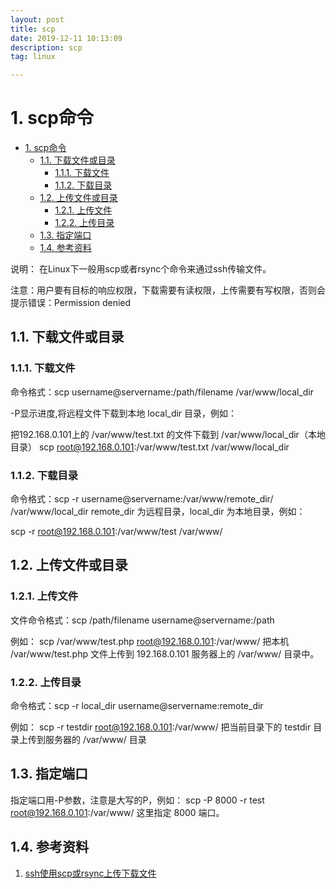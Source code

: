 ```yaml
---
layout: post
title: scp
date: 2019-12-11 10:13:09
description: scp
tag: linux

---
```

# 1. scp命令

- [1. scp命令](#1-scp%e5%91%bd%e4%bb%a4)
  - [1.1. 下载文件或目录](#11-%e4%b8%8b%e8%bd%bd%e6%96%87%e4%bb%b6%e6%88%96%e7%9b%ae%e5%bd%95)
    - [1.1.1. 下载文件](#111-%e4%b8%8b%e8%bd%bd%e6%96%87%e4%bb%b6)
    - [1.1.2. 下载目录](#112-%e4%b8%8b%e8%bd%bd%e7%9b%ae%e5%bd%95)
  - [1.2. 上传文件或目录](#12-%e4%b8%8a%e4%bc%a0%e6%96%87%e4%bb%b6%e6%88%96%e7%9b%ae%e5%bd%95)
    - [1.2.1. 上传文件](#121-%e4%b8%8a%e4%bc%a0%e6%96%87%e4%bb%b6)
    - [1.2.2. 上传目录](#122-%e4%b8%8a%e4%bc%a0%e7%9b%ae%e5%bd%95)
  - [1.3. 指定端口](#13-%e6%8c%87%e5%ae%9a%e7%ab%af%e5%8f%a3)
  - [1.4. 参考资料](#14-%e5%8f%82%e8%80%83%e8%b5%84%e6%96%99)

说明：
在Linux下一般用scp或者rsync个命令来通过ssh传输文件。

注意：用户要有目标的响应权限，下载需要有读权限，上传需要有写权限，否则会提示错误：Permission denied

## 1.1. 下载文件或目录

### 1.1.1. 下载文件

命令格式：scp username@servername:/path/filename /var/www/local_dir  

-P显示进度,将远程文件下载到本地 local_dir 目录，例如：

把192.168.0.101上的 /var/www/test.txt 的文件下载到 /var/www/local_dir（本地目录）
scp root@192.168.0.101:/var/www/test.txt /var/www/local_dir

### 1.1.2. 下载目录

命令格式：scp -r username@servername:/var/www/remote_dir/ /var/www/local_dir
remote_dir 为远程目录，local_dir 为本地目录，例如：

scp -r root@192.168.0.101:/var/www/test /var/www/

## 1.2. 上传文件或目录

### 1.2.1. 上传文件

文件命令格式：scp /path/filename username@servername:/path

例如：
scp /var/www/test.php  root@192.168.0.101:/var/www/
把本机 /var/www/test.php 文件上传到 192.168.0.101 服务器上的 /var/www/ 目录中。

### 1.2.2. 上传目录

命令格式：scp -r local_dir username@servername:remote_dir

例如：
scp -r testdir  root@192.168.0.101:/var/www/
把当前目录下的 testdir 目录上传到服务器的 /var/www/ 目录

## 1.3. 指定端口

指定端口用-P参数，注意是大写的P，例如：
scp -P 8000 -r test root@192.168.0.101:/var/www/
这里指定 8000 端口。

## 1.4. 参考资料

1. [ssh使用scp或rsync上传下载文件](https://www.awaimai.com/2603.html)
